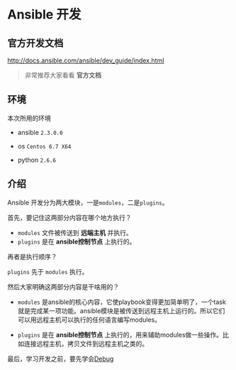 # Ansible 开发

## 官方开发文档

http://docs.ansible.com/ansible/dev_guide/index.html

> 非常推荐大家看看 **官方文档**

## 环境

本次所用的环境

- ansible `2.3.0.0`

- os `Centos 6.7 X64`

- python `2.6.6`

## 介绍

Ansible 开发分为两大模块，一是`modules`，二是`plugins`。

首先，要记住这两部分内容在哪个地方执行？

- `modules` 文件被传送到 **远端主机** 并执行。
- `plugins` 是在 **ansible控制节点** 上执行的。

再者是执行顺序？

`plugins` 先于 `modules` 执行。

然后大家明确这两部分内容是干啥用的？

- `modules` 是ansible的核心内容，它使playbook变得更加简单明了，一个task就是完成某一项功能。ansible模块是被传送到远程主机上运行的。所以它们可以用远程主机可以执行的任何语言编写modules。

- `plugins` 是在 **ansible控制节点** 上执行的，用来辅助modules做一些操作。比如连接远程主机，拷贝文件到远程主机之类的。


最后，学习开发之前，要先学会[Debug](/dev/debug/verbose-debug/)